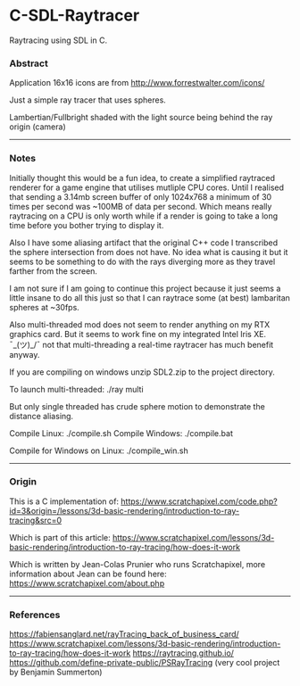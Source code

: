 # C-SDL-Raytracer
Raytracing using SDL in C.

### Abstract
Application 16x16 icons are from http://www.forrestwalter.com/icons/

Just a simple ray tracer that uses spheres.

Lambertian/Fullbright shaded with the light source being behind the ray origin (camera)

---

### Notes

Initially thought this would be a fun idea, to create a simplified raytraced renderer for a game engine
that utilises mutliple CPU cores. Until I realised that sending a 3.14mb screen buffer of only 1024x768
a minimum of 30 times per second was ~100MB of data per second. Which means really raytracing on a CPU
is only worth while if a render is going to take a long time before you bother trying to display it.

Also I have some aliasing artifact that the original C++ code I transcribed the sphere intersection from
does not have. No idea what is causing it but it seems to be something to do with the rays diverging more
as they travel farther from the screen.

I am not sure if I am going to continue this project because it just seems a little insane to do all this
just so that I can raytrace some (at best) lambaritan spheres at ~30fps.

Also multi-threaded mod does not seem to render anything on my RTX graphics card. But it seems to work fine
on my integrated Intel Iris XE. ¯\_(ツ)_/¯ not that multi-threading a real-time raytracer has much benefit
anyway.

If you are compiling on windows unzip SDL2.zip to the project directory.

To launch multi-threaded: ./ray multi

But only single threaded has crude sphere motion to demonstrate the distance aliasing.

Compile Linux: ./compile.sh
Compile Windows: ./compile.bat

Compile for Windows on Linux: ./compile_win.sh

---

### Origin

This is a C implementation of:
https://www.scratchapixel.com/code.php?id=3&origin=/lessons/3d-basic-rendering/introduction-to-ray-tracing&src=0

Which is part of this article:
https://www.scratchapixel.com/lessons/3d-basic-rendering/introduction-to-ray-tracing/how-does-it-work

Which is written by Jean-Colas Prunier who runs Scratchapixel, more information about Jean can be found here:
https://www.scratchapixel.com/about.php

---

### References

https://fabiensanglard.net/rayTracing_back_of_business_card/
https://www.scratchapixel.com/lessons/3d-basic-rendering/introduction-to-ray-tracing/how-does-it-work
https://raytracing.github.io/
https://github.com/define-private-public/PSRayTracing (very cool project by Benjamin Summerton)
